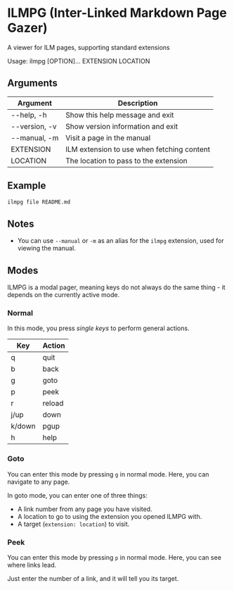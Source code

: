 # ILMPG (Inter-Linked Markdown Page Gazer)

A viewer for ILM pages, supporting standard extensions

Usage: ilmpg [OPTION]... EXTENSION LOCATION

## Arguments

| Argument      | Description                                   |
| ------------- | --------------------------------------------- |
| --help, -h    | Show this help message and exit               |
| --version, -v | Show version information and exit             |
| --manual, -m  | Visit a page in the manual                    |
| EXTENSION     | ILM extension to use when fetching content    |
| LOCATION      | The location to pass to the extension         |

## Example

```bash
ilmpg file README.md
```

## Notes

- You can use  `--manual` or `-m` as an alias for the `ilmpg` extension, used for viewing the manual.

## Modes

ILMPG is a modal pager, meaning keys do not always do the same thing - it depends on the currently active mode.

### Normal

In this mode, you press *single keys* to perform general actions.

| Key     | Action |
| ------- | ------ |
| q       | quit   |
| b       | back   |
| g       | goto   |
| p       | peek   |
| r       | reload |
| j/up    | down   |
| k/down  | pgup   |
| h       | help   |

### Goto

You can enter this mode by pressing `g` in normal mode. Here, you can navigate to any page.

In goto mode, you can enter one of three things:

- A link number from any page you have visited.
- A location to go to using the extension you opened ILMPG with.
- A target (`extension: location`) to visit.

### Peek

You can enter this mode by pressing `p` in normal mode. Here, you can see where links lead.

Just enter the number of a link, and it will tell you its target.
